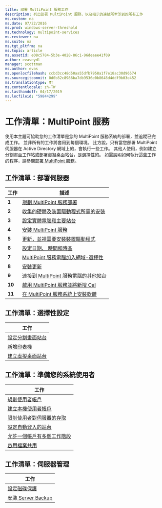 ```yaml
---
title: 部署 MultiPoint 服務工作
description: 列出部署 MultiPoint 服務，以及指示的連結所牽涉到的所有工作
ms.custom: na
ms.date: 07/22/2016
ms.prod: windows-server-threshold
ms.technology: multipoint-services
ms.reviewer: na
ms.suite: na
ms.tgt_pltfrm: na
ms.topic: article
ms.assetid: e08c5784-5b3e-4028-86c1-96deaee41f09
author: evaseydl
manager: scottman
ms.author: evas
ms.openlocfilehash: ccbd3cc48d50aa55dfb7958a1f7e18ac30d96574
ms.sourcegitcommit: 0d0b32c8986ba7db9536e0b8648d4ddf9b03e452
ms.translationtype: MT
ms.contentlocale: zh-TW
ms.lasthandoff: 04/17/2019
ms.locfileid: "59844299"
---
```

# <a name="task-lists-multipoint-services"></a>工作清單：MultiPoint 服務
使用本主題可協助您的工作清單是您的 MultiPoint 服務系統的部署，並追蹤已完成工作。 並非所有的工作將套用到每個環境。 比方說，只有當您部署 MultiPoint 伺服器在 Active Directory 網域上的，會執行一些工作。 其他人使用，例如建立分割畫面工作站或部署虛擬桌面站台，是選擇性的。 如需說明如何執行這些工作的程序，請參閱[部署 MultiPoint 服務](deploying-multipoint-services.md)。  
  
## <a name="task-list-deploy-the-server"></a>工作清單：部署伺服器  

|工作|描述|  
|--------|---------------|  
|**1**|[規劃 MultiPoint 服務部署](planning-a-multipoint-services-deployment.md)|  
|**2**|[收集的硬體及裝置驅動程式所需的安裝](Collect-hardware-and-device-drivers-needed-for-the-installation.md)|  
|**3**|[設定實體電腦和主要站台](Set-up-the-physical-computer-and-primary-station.md)|  
|**4**|[安裝 MultiPoint 服務](Install-MultiPoint-services.md)|  
|**5**|[更新，並視需要安裝裝置驅動程式](Update-and-install-device-drivers-if-needed.md)|  
|**6**|[設定日期、 時間和時區](Set-the-date--time--and-time-zone.md)|  
|**7**|[MultiPoint 服務電腦加入網域-選擇性](Join-the-MultiPoint-services-computer-to-a-domain--optional-.md)|  
|**8**|[安裝更新](Install-updates.md)|  
|**9**|[連接到 MultiPoint 服務電腦的其他站台](Attach-additional-stations-to-your-MultiPoint-services-computer.md)|  
|**10**|[啟用 MultiPoint 服務並將新增 Cal](manage-client-access-licenses-with-multipoint-services.md)|  
|**11**|[在 MultiPoint 服務系統上安裝軟體](Install-software-on-your-MultiPoint-services-system.md)|  
  
## <a name="task-list-optional-configurations"></a>工作清單：選擇性設定  
  
|工作|  
|--------|  
|[設定分割畫面站台](Set-up-a-split-screen-station-in-MultiPoint-services.md)|  
|[新增印表機](Add-printers.md)|  
|[建立虛擬桌面站台](Create-Windows-10-Enterprise-virtual-desktops-for-stations.md)|  
  
## <a name="task-list-prepare-your-system-for-users"></a>工作清單：準備您的系統使用者  
  
|工作|  
|--------|  
|[規劃使用者帳戶](Plan-user-accounts-for-your-MultiPoint-services-environment.md)|  
|[建立本機使用者帳戶](Create-local-user-accounts.md)|  
|[限制使用者對伺服器的存取](Limit-users--access-to-the-server-in-MultiPoint-services.md)|  
|[設定自動登入的站台](Configure-stations-for-automatic-logon.md)|  
|[允許一個帳戶有多個工作階段](Allow-one-account-to-have-multiple-sessions.md)|  
|[啟用檔案共用](Enable-file-sharing-in-MultiPoint-services.md)|  
  
## <a name="task-list-server-administration"></a>工作清單：伺服器管理  
  
|工作|  
|--------|  
|[設定磁碟保護](Configure-Disk-Protection-in-MultiPoint-services.md)|  
|[安裝 Server Backup](Install-Server-Backup-on-your-MultiPoint-services-computer.md)|